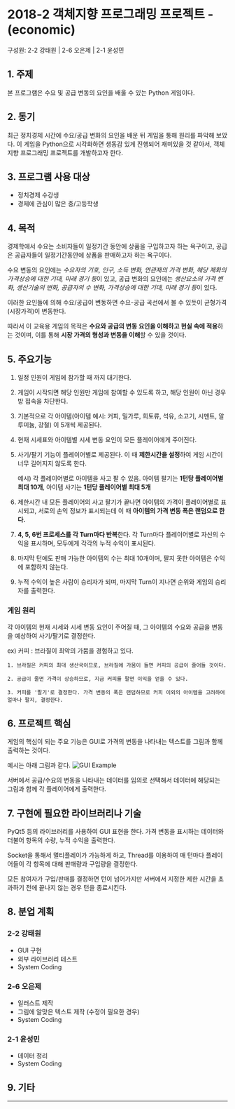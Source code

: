 # 2018-2 객체지향 프로그래밍 프로젝트 - **(economic)**
구성원: 2-2 강태원 | 2-6 오은제 | 2-1 윤성민

## 1. 주제
본 프로그램은 수요 및 공급 변동의 요인을 배울 수 있는 Python 게임이다.

## 2. 동기
최근 정치경제 시간에 수요/공급 변화의 요인을 배운 뒤 게임을 통해 원리를 파악해 보았다. 
이 게임을 Python으로 시각화하면 생동감 있게 진행되어 재미있을 것 같아서, 객체지향 프로그래밍 프로젝트를  개발하고자 한다.

## 3. 프로그램 사용 대상
 * 정치경제 수강생
 * 경제에 관심이 많은 중/고등학생

## 4. 목적
경제학에서 수요는 소비자들이 일정기간 동안에 상품을 구입하고자 하는 욕구이고, 공급은 공급자들이 일정기간동안에 상품을 판매하고자 하는 욕구이다. 

수요 변동의 요인에는 *수요자의 기호, 인구, 소득 변화, 연관재의 가격 변화, 해당 재화의 가격상승에 대한 기대, 미래 경기 등*이 있고, 공급 변화의 요인에는 *생산요소의 가격 변화, 생산기술의 변화, 공급자의 수 변화, 가격상승에 대한 기대, 미래 경기 등*이 있다. 

이러한 요인들에 의해 수요/공급이 변동하면 수요-공급 곡선에서 볼 수 있듯이 균형가격(시장가격)이 변동한다. 

따라서 이 교육용 게임의 목적은 **수요와 공급의 변동 요인을 이해하고 현실 속에 적용**하는 것이며, 이를 통해 **시장 가격의 형성과 변동을 이해**할 수 있을 것이다.

## 5. 주요기능
1. 일정 인원이 게임에 참가할 때 까지 대기한다.
2. 게임이 시작되면 해당 인원만 게임에 참여할 수 있도록 하고, 해당 인원이 아닌 경우 방 접속을 차단한다.
3. 기본적으로 각 아이템(아이템 예시: 커피, 밀가루, 희토류, 석유, 소고기, 시멘트, 알루미늄, 강철) 이 5개씩 제공된다.
4. 현재 시세표와 아이템별 시세 변동 요인이 모든 플레이어에게 주어진다.  
5. 사기/팔기 기능이 플레이어별로 제공된다. 이 때 **제한시간을 설정**하여 게임 시간이 너무 길어지지 않도록 한다.

   예시) 각 플레이어별로 아이템을 사고 팔 수 있음. 아이템 팔기는 **1턴당 플레이어별 최대 10개**, 아이템 사기는 **1턴당 플레이어별 최대 5개**
   
6. 제한시간 내 모든 플레이어의 사고 팔기가 끝나면 아이템의 가격이 플레이어별로 표시되고, 서로의 손익 정보가 표시되는데 이 때 **아이템의 가격 변동 폭은 랜덤으로 한다.**
7. **4, 5, 6번 프로세스를 각 Turn마다 반복**한다. 각 Turn마다 플레이어별로 자신의 수익을 표시하며, 모두에게 각각의 누적 수익이 표시된다.
8. 마지막 턴에도 판매 가능한 아이템의 수는 최대 10개이며, 팔지 못한 아이템은 수익에 포함하지 않는다.
9. 누적 수익이 높은 사람이 승리자가 되며, 마지막 Turn이 지나면 순위와 게임의 승리자를 출력한다.

### 게임 원리

각 아이템의 현재 시세와 시세 변동 요인이 주어질 때, 그 아이템의 수요와 공급을 변동을 예상하여 사기/팔기로 결정한다. 

ex) 커피 : 브라질이 최악의 가뭄을 경험하고 있다. 

    1. 브라질은 커피의 최대 생산국이므로, 브라질에 가뭄이 들면 커피의 공급이 줄어들 것이다. 
    
    2. 공급이 줄면 가격이 상승하므로, 지금 커피를 팔면 이익을 얻을 수 있다. 
    
    3. 커피를 '팔기'로 결정한다. 가격 변동의 폭은 랜덤하므로 커피 이외의 아이템을 고려하여 얼마나 팔지, 결정한다. 

## 6. 프로젝트 핵심
게임의 핵심이 되는 주요 기능은 GUI로 가격의 변동을 나타내는 텍스트를 그림과 함께 출력하는 것이다. 

예시는 아래 그림과 같다.
![GUI Example](https://raw.githubusercontent.com/itsss/2018-OOP-Python-economic/master/image/gui_example.png)

서버에서 공급/수요의 변동을 나타내는 데이터를 임의로 선택해서 데이터에 해당되는 그림과 함께 각 플레이어에게 출력한다. 

## 7. 구현에 필요한 라이브러리나 기술
PyQt5 등의 라이브러리를 사용하여 GUI 표현을 한다. 가격 변동을 표시하는 데이터와 더불어 항목의 수량, 누적 수익을 출력한다. 

Socket을 통해서 멀티플레이가 가능하게 하고, Thread를 이용하여 매 턴마다 플레이어들이 각 항목에 대해 판매량과 구입량을 결정한다. 

모든 참여자가 구입/판매를 결정하면 턴이 넘어가지만 서버에서 지정한 제한 시간을 초과하기 전에 끝나지 않는 경우 턴을 종료시킨다. 

## 8. **분업 계획**
### 2-2 강태원
 * GUI 구현
 * 외부 라이브러리 테스트
 * System Coding

### 2-6 오은제
 * 일러스트 제작
 * 그림에 알맞은 텍스트 제작 (수정이 필요한 경우)
 * System Coding
 
### 2-1 윤성민
 * 데이터 정리
 * System Coding

## 9. 기타

<hr>

